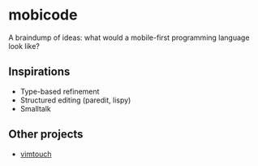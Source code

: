 # mobicode

A braindump of ideas: what would a mobile-first programming language
look like?

## Inspirations

* Type-based refinement
* Structured editing (paredit, lispy)
* Smalltalk

## Other projects

* [vimtouch](https://github.com/momodalo/vimtouch)

